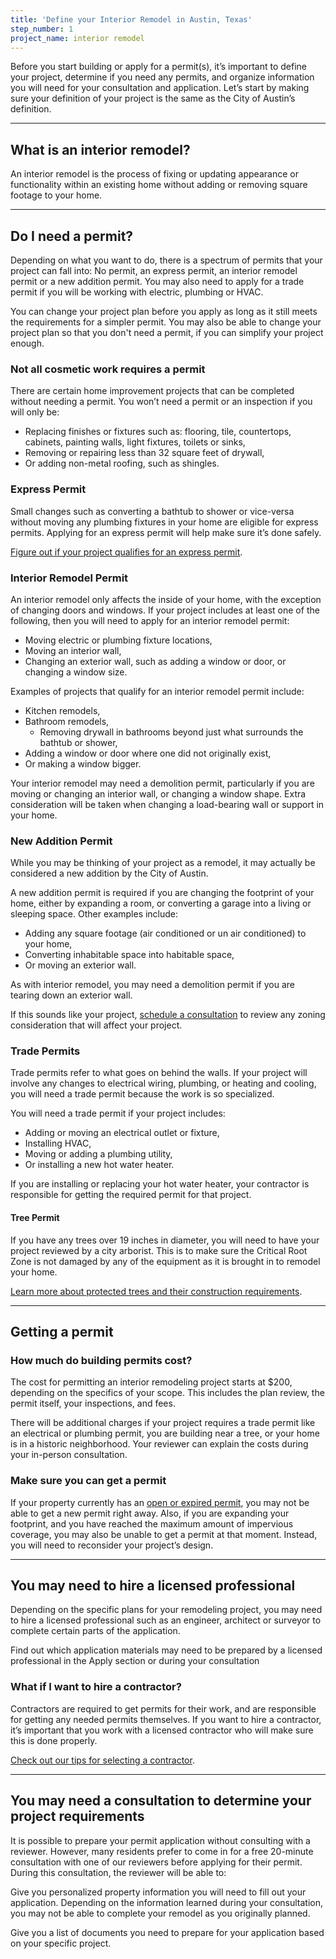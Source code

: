 ```yaml
---
title: 'Define your Interior Remodel in Austin, Texas'
step_number: 1
project_name: interior remodel
---
```



Before you start building or apply for a permit(s), it’s important to define your project, determine if you need any permits, and organize information you will need for your consultation and application. Let’s start by making sure your definition of your project is the same as the City of Austin’s definition.

---

## What is an interior remodel?

An interior remodel is the process of fixing or updating appearance or functionality within an existing home without adding or removing square footage to your home.

---

## Do I need a permit?

Depending on what you want to do, there is a spectrum of permits that your project can fall into: No permit, an express permit, an interior remodel permit or a new addition permit. You may also need to apply for a trade permit if you will be working with electric, plumbing or HVAC.

You can change your project plan before you apply as long as it still meets the requirements for a simpler permit. You may also be able to change your project plan so that you don't need a permit, if you can simplify your project enough.&nbsp;&nbsp;

### Not all cosmetic work requires a permit

There are certain home improvement projects that can be completed without needing a permit. You won’t need a permit or an inspection if you will only be:

* Replacing finishes or fixtures such as: flooring, tile, countertops, cabinets, painting walls, light fixtures, toilets or sinks,
* Removing or repairing less than 32 square feet of drywall,
* Or adding non-metal roofing, such as shingles.

### Express Permit

Small changes such as converting a bathtub to shower or vice-versa without moving any plumbing fixtures in your home are eligible for express permits. Applying for an express permit will help make sure it’s done safely.

[Figure out if your project qualifies for an express permit](/resources/express-permits/).

### Interior Remodel Permit

An interior remodel only affects the inside of your home, with the exception of changing doors and windows. If your project includes at least one of the following, then you will need to apply for an interior remodel permit:

* Moving electric or plumbing fixture locations,
* Moving an interior wall,
* Changing an exterior wall, such as adding a window or door, or changing a window size.

Examples of projects that qualify for an interior remodel permit include:

* Kitchen remodels,
* Bathroom remodels,
  * Removing drywall in bathrooms beyond just what surrounds the bathtub or shower,
* Adding a window or door where one did not originally exist,
* Or making a window bigger.

Your interior remodel may need a demolition permit, particularly if you are moving or changing an interior wall, or changing a window shape. Extra consideration will be taken when changing a load-bearing wall or support in your home.

### New Addition Permit

While you may be thinking of your project as a remodel, it may actually be considered a new addition by the City of Austin.

A new addition permit is required if you are changing the footprint of your home, either by expanding a room, or converting a garage into a living or sleeping space. Other examples include:

* Adding any square footage (air conditioned or un air conditioned) to your home,
* Converting inhabitable space into habitable space,
* Or moving an exterior wall.

As with interior remodel, you may need a demolition permit if you are tearing down an exterior wall.&nbsp;

If this sounds like your project, [schedule a consultation](/projects/interior-remodel/consult/) to review any zoning consideration that will affect your project.

### Trade Permits

Trade permits refer to what goes on behind the walls. If your project will involve any changes to electrical wiring, plumbing, or heating and cooling, you will need a trade permit because the work is so specialized.

You will need a trade permit if your project includes:

* Adding or moving an electrical outlet or fixture,
* Installing HVAC,
* Moving or adding a plumbing utility,
* Or installing a new hot water heater.

If you are installing or replacing your hot water heater, your contractor is responsible for getting the required permit for that project.

#### Tree Permit

If you have any trees over 19 inches in diameter, you will need to have your project reviewed by a city arborist. This is to make sure the Critical Root Zone is not damaged by any of the equipment as it is brought in to remodel your home.

[Learn more about protected trees and their construction requirements](/resources/building-near-a-tree/).

---

## Getting a permit

### How much do building permits cost?

The cost for permitting an interior remodeling project starts at $200, depending on the specifics of your scope. This includes the plan review, the permit itself, your inspections, and fees.

There will be additional charges if your project requires a trade permit like an electrical or plumbing permit, you are building near a tree, or your home is in a historic neighborhood. Your reviewer can explain the costs during your in-person consultation.

### Make sure you can get a permit

If your property currently has an [open or expired permit](/resources/can-i-get-a-permit/), you may not be able to get a new permit right away. Also, if you are expanding your footprint, and you have reached the maximum amount of impervious coverage, you may also be unable to get a permit at that moment. Instead, you will need to reconsider your project’s design.

---

## You may need to hire a licensed professional

Depending on the specific plans for your remodeling project, you may need to hire a licensed professional such as an engineer, architect or surveyor to complete certain parts of the application.

Find out which application materials may need to be prepared by a licensed professional in the Apply section or during your consultation

### What if I want to hire a contractor?

Contractors are required to get permits for their work, and are responsible for getting any needed permits themselves. If you want to hire a contractor, it’s important that you work with a licensed contractor who will make sure this is done properly.

[Check out our tips for selecting a contractor](http://www.austintexas.gov/page/how-select-contractor).

---

## You may need a consultation to determine your project requirements

It is possible to prepare your permit application without consulting with a reviewer. However, many residents prefer to come in for a free 20-minute consultation with one of our reviewers before applying for their permit. During this consultation, the reviewer will be able to:

Give you personalized property information you will need to fill out your application. Depending on the information learned during your consultation, you may not be able to complete your remodel as you originally planned.

Give you a list of documents you need to prepare for your application based on your specific project.